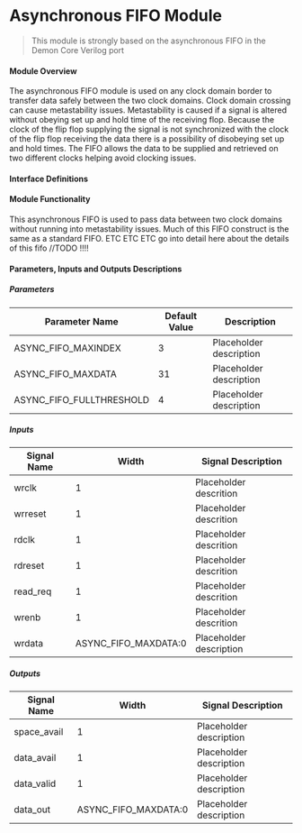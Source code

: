 # Asynchronous FIFO Module

> This module is strongly based on the asynchronous FIFO in the Demon Core Verilog port

#### Module Overview

The asynchronous FIFO module is used on any clock domain border to transfer data safely between the two clock domains. Clock domain crossing can cause metastability issues. Metastability is caused if a signal is altered without obeying set up and hold time of the receiving flop. Because the clock of the flip flop supplying the signal is not synchronized with the clock of the flip flop receiving the data there is a possibility of disobeying set up and hold times. The FIFO allows the data to be supplied and retrieved on two different clocks helping avoid clocking issues.

#### Interface Definitions

#### Module Functionality

This asynchronous FIFO is used to pass data between two clock domains without running into metastability issues. Much of this FIFO construct is the same as a standard FIFO. ETC ETC ETC go into detail here about the details of this fifo //TODO !!!!

#### Parameters, Inputs and Outputs Descriptions

##### Parameters

Parameter Name | Default Value | Description
--------------------- | ----------------------------- | -------------------------------------------------------------------------------------------
ASYNC_FIFO_MAXINDEX | 3 | Placeholder description
ASYNC_FIFO_MAXDATA | 31 | Placeholder description
ASYNC_FIFO_FULLTHRESHOLD | 4 | Placeholder description

##### Inputs

Signal Name | Width | Signal Description
--------------------- | ----------------------------- | -------------------------------------------------------------------------------------------
wrclk | 1 | Placeholder descrition
wrreset | 1 | Placeholder descrition
rdclk | 1 | Placeholder descrition
rdreset | 1 | Placeholder descrition
read_req | 1 | Placeholder descrition
wrenb | 1 | Placeholder descrition
wrdata | ASYNC_FIFO_MAXDATA:0 | Placeholder description

##### Outputs

Signal Name | Width | Signal Description
--------------------- | ----------------------------- | -------------------------------------------------------------------------------------------
space_avail | 1 | Placeholder description
data_avail | 1 | Placeholder description
data_valid | 1 | Placeholder description
data_out | ASYNC_FIFO_MAXDATA:0 | Placeholder description
